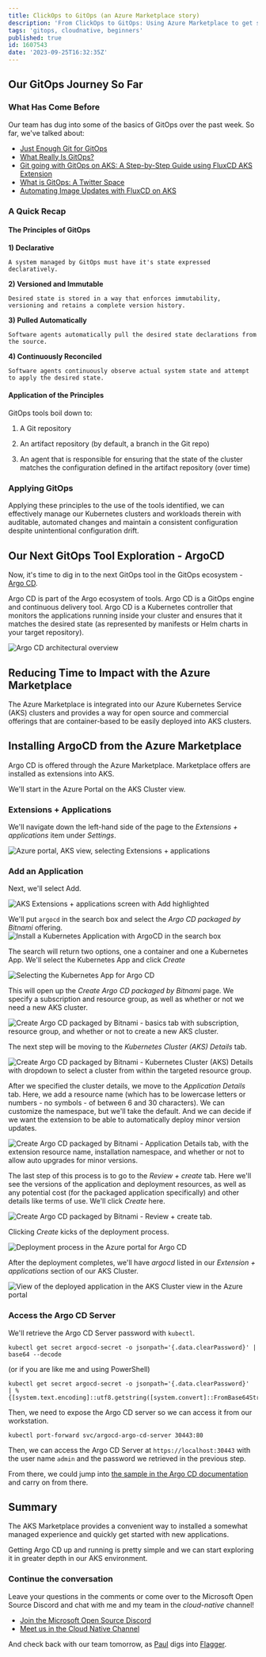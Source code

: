 ```yaml
---
title: ClickOps to GitOps (an Azure Marketplace story)
description: 'From ClickOps to GitOps: Using Azure Marketplace to get started with ArgoCD'
tags: 'gitops, cloudnative, beginners'
published: true
id: 1607543
date: '2023-09-25T16:32:35Z'
---
```


## Our GitOps Journey So Far

### What Has Come Before

Our team has dug into some of the basics of GitOps over the past week. So far, we've talked about:

- [Just Enough Git for GitOps](https://aka.ms/cloudnative/JustEnoughGit)
- [What Really Is GitOps?](https://aka.ms/cloudnative/WhatReallyIsGitOps)
- [Git going with GitOps on AKS: A Step-by-Step Guide using FluxCD AKS Extension](https://aka.ms/cloudnative/GitGoingWithGitOps)
- [What is GitOps: A Twitter Space](https://twitter.com/joshduffney/status/1704922340751032647)
- [Automating Image Updates with FluxCD on AKS](https://aka.ms/cloudnative/ImageAutomationWithFluxCD)

### A Quick Recap

#### The Principles of GitOps

**1) Declarative**

    A system managed by GitOps must have it's state expressed declaratively.

**2) Versioned and Immutable**

    Desired state is stored in a way that enforces immutability, versioning and retains a complete version history.

**3) Pulled Automatically**

    Software agents automatically pull the desired state declarations from the source.

**4) Continuously Reconciled**

    Software agents continuously observe actual system state and attempt to apply the desired state.

#### Application of the Principles

GitOps tools boil down to:

1. A Git repository

2. An artifact repository (by default, a branch in the Git repo)

3. An agent that is responsible for ensuring that the state of the cluster matches the configuration defined in the artifact repository (over time)

### Applying GitOps

Applying these principles to the use of the tools identified, we can effectively manage our Kubernetes clusters and workloads therein with auditable, automated changes and maintain a consistent configuration despite unintentional configuration drift.

## Our Next GitOps Tool Exploration - ArgoCD

Now, it's time to dig in to the next GitOps tool in the GitOps ecosystem - [Argo CD](https://argoproj.github.io/cd/).

Argo CD is part of the Argo ecosystem of tools. Argo CD is a GitOps engine and continuous delivery tool. Argo CD is a Kubernetes controller that monitors the applications running inside your cluster and ensures that it matches the desired state (as represented by manifests or Helm charts in your target repository).

![Argo CD architectural overview](https://argo-cd.readthedocs.io/en/stable/assets/argocd_architecture.png)

## Reducing Time to Impact with the Azure Marketplace

The Azure Marketplace is integrated into our Azure Kubernetes Service (AKS) clusters and provides a way for open source and commercial offerings that are container-based to be easily deployed into AKS clusters.

## Installing ArgoCD from the Azure Marketplace

Argo CD is offered through the Azure Marketplace. Marketplace offers are installed as extensions into AKS.

We'll start in the Azure Portal on the AKS Cluster view.

### Extensions + Applications

We'll navigate down the left-hand side of the page to the _Extensions + applications_ item under _Settings_.

![Azure portal, AKS view, selecting Extensions + applications](./assets/azure_portal_aks_overview.png)

### Add an Application

Next, we'll select Add.

![AKS Extensions + applications screen with Add highlighted](./assets/azure_portal_aks_extensions.png)

We'll put `argocd` in the search box and select the _Argo CD packaged by Bitnami_ offering. ![Install a Kubernetes Application with ArgoCD in the search box](./assets/azure_portal_aks_install.png)

The search will return two options, one a container and one a Kubernetes App. We'll select the Kubernetes App and click _Create_

![Selecting the Kubernetes App for Argo CD](./assets/azure_portal_aks_install_select.png)

This will open up the _Create Argo CD packaged by Bitnami_ page. We specify a subscription and resource group, as well as whether or not we need a new AKS cluster.

![Create Argo CD packaged by Bitnami - basics tab with subscription, resource group, and whether or not to create a new AKS cluster.](./assets/azure_portal_create_argo_basics.png)

The next step will be moving to the _Kubernetes Cluster (AKS) Details_ tab.

![Create Argo CD packaged by Bitnami - Kubernetes Cluster (AKS) Details with dropdown to select a cluster from within the targeted resource group.](./assets/azure_portal_create_argo_cluster.png)

After we specified the cluster details, we move to the _Application Details_ tab. Here, we add a resource name (which has to be lowercase letters or numbers - no symbols - of between 6 and 30 characters). We can customize the namespace, but we'll take the default. And we can decide if we want the extension to be able to automatically deploy minor version updates.

![Create Argo CD packaged by Bitnami - Application Details tab, with the extension resource name, installation namespace, and whether or not to allow auto upgrades for minor versions.](./assets/azure_portal_create_argo_appdetails.png)

The last step of this process is to go to the _Review + create_ tab. Here we'll see the versions of the application and deployment resources, as well as any potential cost (for the packaged application specifically) and other details like terms of use. We'll click _Create_ here.

![Create Argo CD packaged by Bitnami - Review + create tab.](./assets/azure_portal_create_argo_create.png)

Clicking _Create_ kicks of the deployment process.

![Deployment process in the Azure portal for Argo CD](./assets/azure_portal_deploy_argo_progress.png)

After the deployment completes, we'll have _argocd_ listed in our _Extension + applications_ section of our AKS Cluster.

![View of the deployed application in the AKS Cluster view in the Azure portal](./assets/azure_portal_aks_extensions_installed.png)

### Access the Argo CD Server

We'll retrieve the Argo CD Server password with `kubectl`.

```
kubectl get secret argocd-secret -o jsonpath='{.data.clearPassword}' | base64 --decode
```

(or if you are like me and using PowerShell)

```
kubectl get secret argocd-secret -o jsonpath='{.data.clearPassword}'  | % {[system.text.encoding]::utf8.getstring([system.convert]::FromBase64String($_))}
```

Then, we need to expose the Argo CD server so we can access it from our workstation.

```
kubectl port-forward svc/argocd-argo-cd-server 30443:80
```

Then, we can access the Argo CD Server at `https://localhost:30443` with the user name `admin` and the password we retrieved in the previous step.

From there, we could jump into [the sample in the Argo CD documentation](https://argo-cd.readthedocs.io/en/stable/getting_started/#6-create-an-application-from-a-git-repository) and carry on from there.

## Summary

The AKS Marketplace provides a convenient way to installed a somewhat managed experience and quickly get started with new applications.

Getting Argo CD up and running is pretty simple and we can start exploring it in greater depth in our AKS environment.

### Continue the conversation

Leave your questions in the comments or come over to the Microsoft Open Source Discord and chat with me and my team in the _cloud-native_ channel!

- [Join the Microsoft Open Source Discord](https://aka.ms/cloudnative/JoinOSSDiscord)
- [Meet us in the Cloud Native Channel](https://aka.ms/cloudnative/DiscordChannel)

And check back with our team tomorrow, as [Paul](https://dev.to/pauldotyu) digs into [Flagger](https://fluxcd.io/flagger/).
